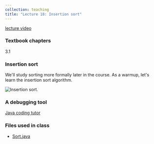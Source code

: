 ```yaml
---
collection: teaching
title: "Lecture 18: Insertion sort"
---
```


[lecture video]()

### Textbook chapters
3.1

### Insertion sort

We'll study sorting more formally later in the course. As a warmup, let's learn
the insertion sort algorithm.

![Insertion sort.](https://lgw2.github.io/teaching/csci132-fall-2022/lectures/Sort.png)

### A debugging tool

[Java coding tutor](https://pythontutor.com/java.html#mode=edit)

### Files used in class
* [Sort.java](https://lgw2.github.io/teaching/csci132-fall-2022/lectures/Sort.java)
